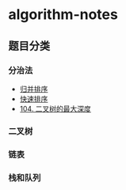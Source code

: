 # algorithm-notes
## 题目分类

### 分治法

- [归并排序](./divide_and_conquer/mergeSort.java)
- [快速排序](./divide_and_conquer/quickSort.java)
- [104. 二叉树的最大深度](./divide_and_conquer/maxDepthOfBinaryTree.java)

### 二叉树



### 链表



### 栈和队列

